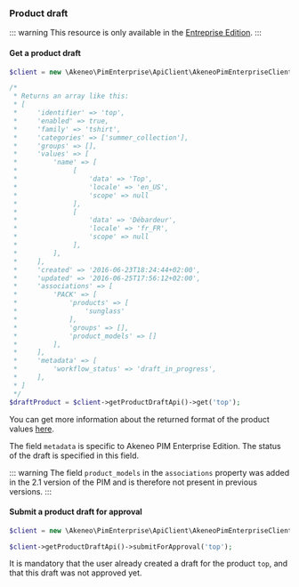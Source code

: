 ### Product draft

::: warning
This resource is only available in the [Entreprise Edition](https://www.akeneo.com/enterprise-edition/).
:::

#### Get a product draft 

```php
$client = new \Akeneo\PimEnterprise\ApiClient\AkeneoPimEnterpriseClientBuilder('http://akeneo.com/')->buildAuthenticatedByPassword('client_id', 'secret', 'admin', 'admin');

/*
 * Returns an array like this:
 * [
 *     'identifier' => 'top',
 *     'enabled' => true,
 *     'family' => 'tshirt',
 *     'categories' => ['summer_collection'],
 *     'groups' => [],
 *     'values' => [
 *         'name' => [
 *              [
 *                  'data' => 'Top',
 *                  'locale' => 'en_US',
 *                  'scope' => null
 *              ],
 *              [
 *                  'data' => 'Débardeur',
 *                  'locale' => 'fr_FR',
 *                  'scope' => null
 *              ],
 *         ],
 *     ],
 *     'created' => '2016-06-23T18:24:44+02:00',
 *     'updated' => '2016-06-25T17:56:12+02:00',
 *     'associations' => [
 *         'PACK' => [
 *             'products' => [
 *                 'sunglass'
 *             ],
 *             'groups' => [],
 *             'product_models' => []
 *         ],
 *     ],
 *     'metadata' => [
 *         'workflow_status' => 'draft_in_progress',
 *     ],
 * ]
 */
$draftProduct = $client->getProductDraftApi()->get('top');
```

You can get more information about the returned format of the product values [here](/documentation/resources.html#product-values).

The field `metadata` is specific to Akeneo PIM Enterprise Edition. The status of the draft is specified in this field.

::: warning
The field `product_models` in the `associations` property was added in the 2.1 version of the PIM and is therefore not present in previous versions.
:::

#### Submit a product draft for approval

```php
$client = new \Akeneo\PimEnterprise\ApiClient\AkeneoPimEnterpriseClientBuilder('http://akeneo.com/')->buildAuthenticatedByPassword('client_id', 'secret', 'admin', 'admin');

$client->getProductDraftApi()->submitForApproval('top');
```

It is mandatory that the user already created a draft for the product `top`, and that this draft was not approved yet.

